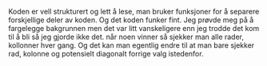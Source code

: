 Koden er vell strukturert og lett å lese, man bruker funksjoner for å separere forskjellige deler av koden. Og det koden funker fint. Jeg prøvde meg på å fargelegge bakgrunnen men det var litt vanskeligere enn jeg trodde det kom til å bli så jeg gjorde ikke det.
når noen vinner så sjekker man alle rader, kollonner hver gang. Og det kan man egentlig endre til at man bare sjekker rad, kolonne og potensielt diagonalt forrige valg istedenfor.
